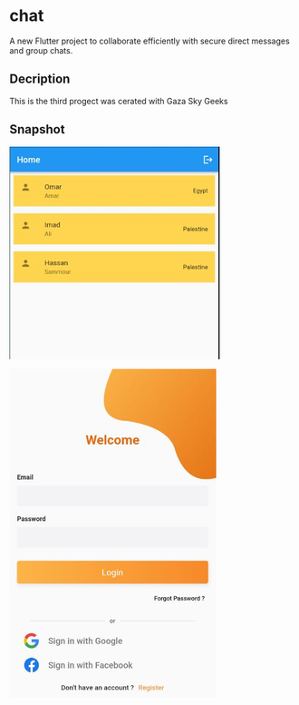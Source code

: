 # chat

A new Flutter project to collaborate efficiently with secure direct messages and group chats.

## Decription

This is the third progect was cerated with Gaza Sky Geeks

## Snapshot

![screen 1](https://github.com/HassanGhazy/chat/blob/master/snapshot/01.JPG?raw=true)

![screen 2](https://github.com/HassanGhazy/chat/blob/master/snapshot/02.JPG?raw=true)


